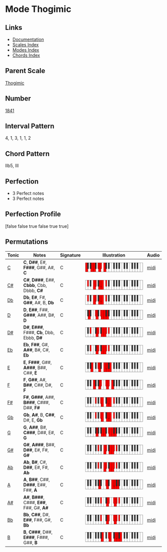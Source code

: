 # Mode Thogimic

## Links

- [Documentation](README.md)
- [Scales Index](Scales.md)
- [Modes Index](Modes.md)
- [Chords Index](Chords.md)

## Parent Scale

[Thogimic](ScaleThogimic.md)

## Number

[1841](https://ianring.com/musictheory/scales/1841)

## Interval Pattern

4, 1, 3, 1, 1, 2

## Chord Pattern

IIb5, III

## Perfection

- 3 Perfect notes
- 3 Perfect notes

## Perfection Profile

[false false true false true true]

## Permutations

| Tonic | Notes | Signature | Illustration | Audio |
|-------|-------|-----------|--------------|-------|
| [C](ModeCNaturalThogimic.md) | **C**, **D##**, E#, **F###**, G##, A#, **C** | C | ![CNaturalThogimic](ModeCNaturalThogimic.png) | [midi](https://github.com/edipermadi/music/blob/main/docs/ModeCNaturalThogimic.mid?raw=true) |
| [C#](ModeCSharpThogimic.md) | **C#**, **D###**, E##, **Cbbb**, Cbb, Dbbb, **C#** | C | ![CSharpThogimic](ModeCSharpThogimic.png) | [midi](https://github.com/edipermadi/music/blob/main/docs/ModeCSharpThogimic.mid?raw=true) |
| [Db](ModeDFlatThogimic.md) | **Db**, **E#**, F#, **G##**, A#, B, **Db** | C | ![DFlatThogimic](ModeDFlatThogimic.png) | [midi](https://github.com/edipermadi/music/blob/main/docs/ModeDFlatThogimic.mid?raw=true) |
| [D](ModeDNaturalThogimic.md) | **D**, **E##**, F##, **G###**, A##, B#, **D** | C | ![DNaturalThogimic](ModeDNaturalThogimic.png) | [midi](https://github.com/edipermadi/music/blob/main/docs/ModeDNaturalThogimic.mid?raw=true) |
| [D#](ModeDSharpThogimic.md) | **D#**, **E###**, F###, **Cb**, Dbb, Ebbb, **D#** | C | ![DSharpThogimic](ModeDSharpThogimic.png) | [midi](https://github.com/edipermadi/music/blob/main/docs/ModeDSharpThogimic.mid?raw=true) |
| [Eb](ModeEFlatThogimic.md) | **Eb**, **F##**, G#, **A##**, B#, C#, **Eb** | C | ![EFlatThogimic](ModeEFlatThogimic.png) | [midi](https://github.com/edipermadi/music/blob/main/docs/ModeEFlatThogimic.mid?raw=true) |
| [E](ModeENaturalThogimic.md) | **E**, **F###**, G##, **A###**, B##, C##, **E** | C | ![ENaturalThogimic](ModeENaturalThogimic.png) | [midi](https://github.com/edipermadi/music/blob/main/docs/ModeENaturalThogimic.mid?raw=true) |
| [F](ModeFNaturalThogimic.md) | **F**, **G##**, A#, **B##**, C##, D#, **F** | C | ![FNaturalThogimic](ModeFNaturalThogimic.png) | [midi](https://github.com/edipermadi/music/blob/main/docs/ModeFNaturalThogimic.mid?raw=true) |
| [F#](ModeFSharpThogimic.md) | **F#**, **G###**, A##, **B###**, C###, D##, **F#** | C | ![FSharpThogimic](ModeFSharpThogimic.png) | [midi](https://github.com/edipermadi/music/blob/main/docs/ModeFSharpThogimic.mid?raw=true) |
| [Gb](ModeGFlatThogimic.md) | **Gb**, **A#**, B, **C##**, D#, E, **Gb** | C | ![GFlatThogimic](ModeGFlatThogimic.png) | [midi](https://github.com/edipermadi/music/blob/main/docs/ModeGFlatThogimic.mid?raw=true) |
| [G](ModeGNaturalThogimic.md) | **G**, **A##**, B#, **C###**, D##, E#, **G** | C | ![GNaturalThogimic](ModeGNaturalThogimic.png) | [midi](https://github.com/edipermadi/music/blob/main/docs/ModeGNaturalThogimic.mid?raw=true) |
| [G#](ModeGSharpThogimic.md) | **G#**, **A###**, B##, **D##**, E#, F#, **G#** | C | ![GSharpThogimic](ModeGSharpThogimic.png) | [midi](https://github.com/edipermadi/music/blob/main/docs/ModeGSharpThogimic.mid?raw=true) |
| [Ab](ModeAFlatThogimic.md) | **Ab**, **B#**, C#, **D##**, E#, F#, **Ab** | C | ![AFlatThogimic](ModeAFlatThogimic.png) | [midi](https://github.com/edipermadi/music/blob/main/docs/ModeAFlatThogimic.mid?raw=true) |
| [A](ModeANaturalThogimic.md) | **A**, **B##**, C##, **D###**, E##, F##, **A** | C | ![ANaturalThogimic](ModeANaturalThogimic.png) | [midi](https://github.com/edipermadi/music/blob/main/docs/ModeANaturalThogimic.mid?raw=true) |
| [A#](ModeASharpThogimic.md) | **A#**, **B###**, C###, **E##**, F##, G#, **A#** | C | ![ASharpThogimic](ModeASharpThogimic.png) | [midi](https://github.com/edipermadi/music/blob/main/docs/ModeASharpThogimic.mid?raw=true) |
| [Bb](ModeBFlatThogimic.md) | **Bb**, **C##**, D#, **E##**, F##, G#, **Bb** | C | ![BFlatThogimic](ModeBFlatThogimic.png) | [midi](https://github.com/edipermadi/music/blob/main/docs/ModeBFlatThogimic.mid?raw=true) |
| [B](ModeBNaturalThogimic.md) | **B**, **C###**, D##, **E###**, F###, G##, **B** | C | ![BNaturalThogimic](ModeBNaturalThogimic.png) | [midi](https://github.com/edipermadi/music/blob/main/docs/ModeBNaturalThogimic.mid?raw=true) |
